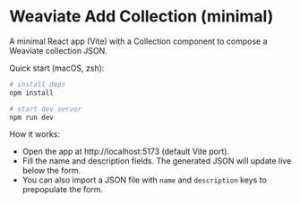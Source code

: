 # Weaviate Add Collection (minimal)

A minimal React app (Vite) with a Collection component to compose a Weaviate collection JSON.

Quick start (macOS, zsh):

```bash
# install deps
npm install

# start dev server
npm run dev
```

How it works:
- Open the app at http://localhost:5173 (default Vite port).
- Fill the name and description fields. The generated JSON will update live below the form.
- You can also import a JSON file with `name` and `description` keys to prepopulate the form.
